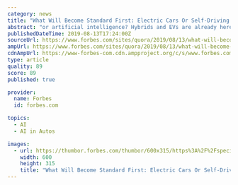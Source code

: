 ```yaml
---
category: news
title: "What Will Become Standard First: Electric Cars Or Self-Driving Cars?"
abstract: "or artificial intelligence? Hybrids and EVs are already here; EVs in particular are growing fast, and they’re both on a growth curve and are not in their early adoption phase. Self-driving cars are a long way off from being commercially deployable with ..."
publishedDateTime: 2019-08-13T17:24:00Z
sourceUrl: https://www.forbes.com/sites/quora/2019/08/13/what-will-become-standard-first-electric-cars-or-self-driving-cars/
ampUrl: https://www.forbes.com/sites/quora/2019/08/13/what-will-become-standard-first-electric-cars-or-self-driving-cars/amp/
cdnAmpUrl: https://www-forbes-com.cdn.ampproject.org/c/s/www.forbes.com/sites/quora/2019/08/13/what-will-become-standard-first-electric-cars-or-self-driving-cars/amp/
type: article
quality: 89
score: 89
published: true

provider:
  name: Forbes
  id: forbes.com

topics:
  - AI
  - AI in Autos

images:
  - url: https://thumbor.forbes.com/thumbor/600x315/https%3A%2F%2Fspecials-images.forbesimg.com%2Fdam%2Fimageserve%2F1166192181%2F960x0.jpg%3Ffit%3Dscale
    width: 600
    height: 315
    title: "What Will Become Standard First: Electric Cars Or Self-Driving Cars?"
---
```

